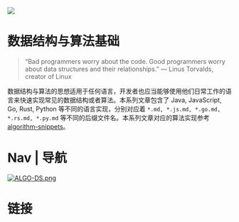 ![](https://coding.net/u/hoteam/p/Cache/git/raw/master/2017/1/2/1--hRBr9wXEoFe_3TuTpuDVA.jpeg)

# 数据结构与算法基础

> “Bad programmers worry about the code. Good programmers worry about data structures and their relationships.”
> — Linus Torvalds, creator of Linux

数据结构与算法的思想适用于任何语言，开发者也应当能够使用他们日常工作的语言来快速实现常见的数据结构或者算法。本系列文章包含了 Java, JavaScript, Go, Rust, Python 等不同的语言实现，分别对应着 `*.md, *.js.md, *.go.md, *.rs.md, *.py.md` 等不同的后缀文件名。本系列文章对应的算法实现参考 [algorithm-snippets](https://github.com/wx-chevalier/algorithm-snippets)。

# Nav | 导航

[![ALGO-DS.png](https://i.postimg.cc/ZRsgkypv/ALGO-DS.png)](https://postimg.cc/xJHgM8s9)

# 链接
